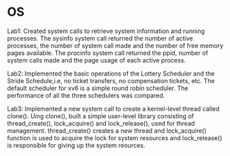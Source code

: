 # OS

Lab1:
Created system calls to retrieve system information and running processes. The sysinfo system call returned the number of active processes, the number of system call made and the number of free memory pages available. The procinfo system call returned the ppid, number of system calls made and the page usage of each active process.


Lab2:
Implemented the basic operations of the Lottery Scheduler and the Stride Schedule,i.e, no ticket transfers, no compensation tickets, etc. The default scheduler for xv6 is a simple round robin scheduler. The performance of all the three schedulers was compared.


Lab3:
Implemented a new system call to create a kernel-level thread called clone(). Uing clone(), built a simple user-level library consisting of thread_create(), lock_acquire() and lock_release(), used for thread management. thread_create() creates a new thread and lock_acquire() function is used to acquire the lock for system resources and lock_release() is responsible for giving up the system reources.
